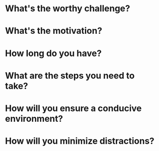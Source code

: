 # What's the worthy challenge?

# What's the motivation?

# How long do you have?

# What are the steps you need to take?

# How will you ensure a conducive environment?

# How will you minimize distractions?


